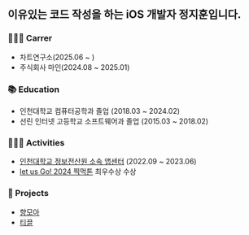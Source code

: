
## 이유있는 코드 작성을 하는 iOS 개발자 정지훈입니다.

### 🧑🏻‍💻 Carrer
- 차트연구소(2025.06 ~ )
- 주식회사 마인(2024.08 ~ 2025.01)

### 📚 Education
- 인천대학교 컴퓨터공학과 졸업 (2018.03 ~ 2024.02)
- 선린 인터넷 고등학교 소프트웨어과 졸업 (2015.03 ~ 2018.02)

### 🧑🏻‍💻 Activities
- [인천대학교 정보전산원 소속 앱센터](https://home.inuappcenter.kr/) (2022.09 ~ 2023.06)
- [let us Go! 2024 찍먹톤](https://letusgo2024-summer.vercel.app/) 최우수상 수상

### 📂 Projects
- [향모아](https://github.com/HMOAA/HMOA_iOS)
- [티끌](https://github.com/jihun32/Tikkeul)

